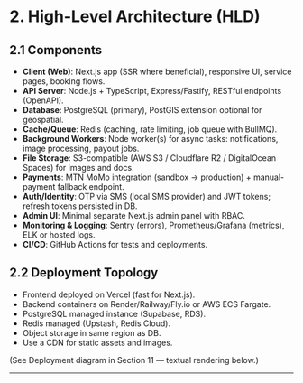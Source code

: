 # 2. High-Level Architecture (HLD)

## 2.1 Components

* **Client (Web)**: Next.js app (SSR where beneficial), responsive UI, service pages, booking flows.
* **API Server**: Node.js + TypeScript, Express/Fastify, RESTful endpoints (OpenAPI).
* **Database**: PostgreSQL (primary), PostGIS extension optional for geospatial.
* **Cache/Queue**: Redis (caching, rate limiting, job queue with BullMQ).
* **Background Workers**: Node worker(s) for async tasks: notifications, image processing, payout jobs.
* **File Storage**: S3-compatible (AWS S3 / Cloudflare R2 / DigitalOcean Spaces) for images and docs.
* **Payments**: MTN MoMo integration (sandbox → production) + manual-payment fallback endpoint.
* **Auth/Identity**: OTP via SMS (local SMS provider) and JWT tokens; refresh tokens persisted in DB.
* **Admin UI**: Minimal separate Next.js admin panel with RBAC.
* **Monitoring & Logging**: Sentry (errors), Prometheus/Grafana (metrics), ELK or hosted logs.
* **CI/CD**: GitHub Actions for tests and deployments.

## 2.2 Deployment Topology

* Frontend deployed on Vercel (fast for Next.js).
* Backend containers on Render/Railway/Fly.io or AWS ECS Fargate.
* PostgreSQL managed instance (Supabase, RDS).
* Redis managed (Upstash, Redis Cloud).
* Object storage in same region as DB.
* Use a CDN for static assets and images.

(See Deployment diagram in Section 11 — textual rendering below.)

---